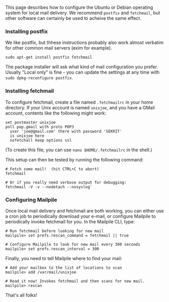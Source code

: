 This page describes how to configure the Ubuntu or Debian operating system
for local mail delivery.  We recommend `postfix` and `fetchmail`, but other
software can certainly be used to acheive the same effect.


### Installing postfix

We like postfix, but thhese instructions probably also work almost
verbatim for other common mail servers (exim for example).

    sudo apt-get install postfix fetchmail

The package installer will ask what kind of mail configuration you
prefer. Usually "Local only" is fine - you can update the settings at
any time with `sudo dpkg-reconfigure postfix`.


### Installing fetchmail

To configure fetchmail, create a file named `.fetchmailrc` in your
home directory. If your Unix account is named `unixjoe`, and you have
a GMail account, contents like the following might work:

    set postmaster unixjoe
    poll pop.gmail with proto POP3
      user 'joe@gmail.com' there with password 'SEKRIT'
      is unixjoe here
      nofetchall keep options ssl

(To create this file, you can use `nano $HOME/.fetchmailrc` in the shell.)

This setup can then be tested by running the following command:

    # Fetch some mail!  (hit CTRL+C to abort)
    fetchmail

    # Or if you really need verbose output for debugging:
    fetchmail -V -v --nodetach --nosyslog`


### Configuring Mailpile

Once local mail delivery and fetchmail are both working, you can either use
a cron job to periodically download your e-mail, or configure Mailpile to
periodically invoke fetchmail for you. In the Mailpile CLI, type:

    # Run fetchmail before looking for new mail
    mailpile> set prefs.rescan_command = fetchmail || true

    # Configure Mailpile to look for new mail every 300 seconds
    mailpile> set prefs.rescan_interval = 300

Finally, you need to tell Mailpile where to find your mail:

    # Add your mailbox to the list of locations to scan
    mailpile> add /var/mail/unixjoe

    # Read it now! Invokes fetchmail and then scans for new mail.
    mailpile> rescan

That's all folks!